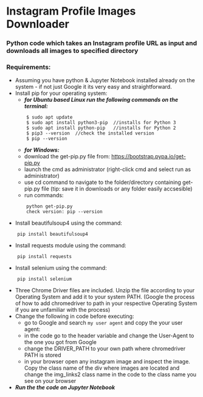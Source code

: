 # Instagram Profile Images Downloader

### Python code which takes an Instagram profile URL as input and downloads all images to specified directory

### Requirements:

- Assuming you have python & Jupyter Notebook installed already on the system - if not just Google it its very easy and straightforward.
- Install pip for your operating system:
  -  ***for Ubuntu based Linux run the following commands on the terminal:***
  ```
      $ sudo apt update
      $ sudo apt install python3-pip  //installs for Python 3
      $ sudo apt install python-pip   //installs for Python 2
      $ pip3 --version  //check the installed version
      $ pip --version
  ```
  - ***for Windows:***
  - download the get-pip.py file from: https://bootstrap.pypa.io/get-pip.py
  - launch the cmd as administrator (right-click cmd and select run as administrator)
  - use cd command to navigate to the folder/directory containing get-pip.py file (tip: save it in downloads or any folder easily accsesible)
  - run commands:
  ```
      python get-pip.py
      check version: pip --version 
  ```
- Install beautifulsoup4 using the command:
```
    pip install beautifulsoup4
```
- Install requests module using the command:
```
    pip install requests
```
- Install selenium using the command:
```
    pip install selenium
```
- Three Chrome Driver files are included. Unzip the file according to your Operating System and add it to your system PATH. (Google the process of how to add chromedriver to path in your respective Operating System if you are unfamiliar with the process)
- Change the following in code before executing:
  - go to Google and search `my user agent` and copy the your user agent:
  - in the code go to the header variable and change the User-Agent to the one you got from Google
  - change the DRIVER_PATH to your own path where chromedriver PATH is stored
  - in your browser open any instagram image and inspect the image. Copy the class name of the div where images are located and change the img_links2 class name in the code to the class name you see on your browser
- ***Run the the code on Jupyter Notebook***
